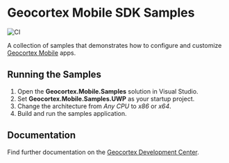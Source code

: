 # Geocortex Mobile SDK Samples

![CI](https://github.com/geocortex/vertigis-mobile-samples/workflows/CI/badge.svg)

A collection of samples that demonstrates how to configure and customize [Geocortex Mobile](https://www.geocortex.com/products/gxm/) apps.

## Running the Samples

1. Open the **Geocortex.Mobile.Samples** solution in Visual Studio.
1. Set **Geocortex.Mobile.Samples.UWP** as your startup project.
1. Change the architecture from _Any CPU_ to _x86_ or _x64_.
1. Build and run the samples application.

## Documentation

Find further documentation on the [Geocortex Development Center](https://developers.geocortex.com/docs/mobile/overview).
